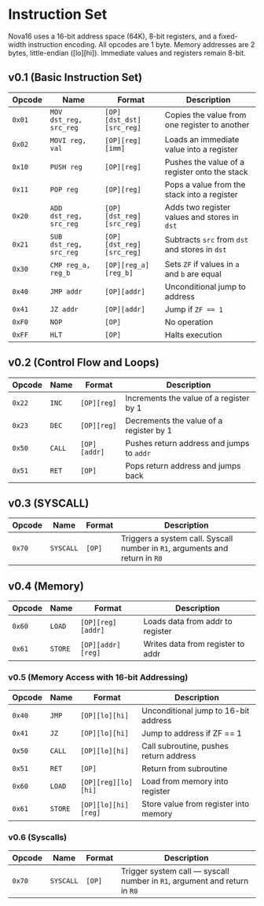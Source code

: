 # Instruction Set

Nova16 uses a 16-bit address space (64K), 8-bit registers, and a fixed-width instruction encoding. All opcodes are 1 byte. Memory addresses are 2 bytes, little-endian ([lo][hi]). Immediate values and registers remain 8-bit.

## v0.1 (Basic Instruction Set)

| Opcode | Name                   | Format                   | Description                                    |
|--------|------------------------|--------------------------|------------------------------------------------|
| `0x01` | `MOV dst_reg, src_reg` | `[OP][dst_dst][src_reg]` | Copies the value from one register to another  |
| `0x02` | `MOVI reg, val`        | `[OP][reg][imm]`         | Loads an immediate value into a register       |
| `0x10` | `PUSH reg`             | `[OP][reg]`              | Pushes the value of a register onto the stack  |
| `0x11` | `POP reg`              | `[OP][reg]`              | Pops a value from the stack into a register    |
| `0x20` | `ADD dst_reg, src_reg` | `[OP][dst_reg][src_reg]` | Adds two register values and stores in `dst`   |
| `0x21` | `SUB dst_reg, src_reg` | `[OP][dst_reg][src_reg]` | Subtracts `src` from `dst` and stores in `dst` |
| `0x30` | `CMP reg_a, reg_b`     | `[OP][reg_a][reg_b]`     | Sets `ZF` if values in `a` and `b` are equal   |
| `0x40` | `JMP addr`             | `[OP][addr]`             | Unconditional jump to address                  |
| `0x41` | `JZ addr`              | `[OP][addr]`             | Jump if `ZF == 1`                              |
| `0xF0` | `NOP`                  | `[OP]`                   | No operation                                   |
| `0xFF` | `HLT`                  | `[OP]`                   | Halts execution                                |

## v0.2 (Control Flow and Loops)

| Opcode | Name   | Format       | Description                               |
|--------|--------|--------------|-------------------------------------------|
| `0x22` | `INC`  | `[OP][reg]`  | Increments the value of a register by 1   |
| `0x23` | `DEC`  | `[OP][reg]`  | Decrements the value of a register by 1   |
| `0x50` | `CALL` | `[OP][addr]` | Pushes return address and jumps to `addr` |
| `0x51` | `RET`  | `[OP]`       | Pops return address and jumps back        |

## v0.3 (SYSCALL)

| Opcode | Name      | Format | Description                                                                  |
|--------|-----------|--------|------------------------------------------------------------------------------|
| `0x70` | `SYSCALL` | `[OP]` | Triggers a system call. Syscall number in `R1`, arguments and return in `R0` |

## v0.4 (Memory)

| Opcode | Name    | Format            | Description                       |
|--------|---------|-------------------|-----------------------------------|
| `0x60` | `LOAD`  | `[OP][reg][addr]` | Loads data from addr to register  |
| `0x61` | `STORE` | `[OP][addr][reg]` | Writes data from register to addr |

### v0.5 (Memory Access with 16-bit Addressing)

| Opcode | Name    | Format              | Description                            |
|--------|---------|---------------------|----------------------------------------|
| `0x40` | `JMP`   | `[OP][lo][hi]`      | Unconditional jump to 16-bit address   |
| `0x41` | `JZ`    | `[OP][lo][hi]`      | Jump to address if ZF == 1             |
| `0x50` | `CALL`  | `[OP][lo][hi]`      | Call subroutine, pushes return address |
| `0x51` | `RET`   | `[OP]`              | Return from subroutine                 |
| `0x60` | `LOAD`  | `[OP][reg][lo][hi]` | Load from memory into register         |
| `0x61` | `STORE` | `[OP][lo][hi][reg]` | Store value from register into memory  |

### v0.6 (Syscalls)

| Opcode | Name      | Format | Description                                                               |
|--------|-----------|--------|---------------------------------------------------------------------------|
| `0x70` | `SYSCALL` | `[OP]` | Trigger system call — syscall number in `R1`, argument and return in `R0` |
